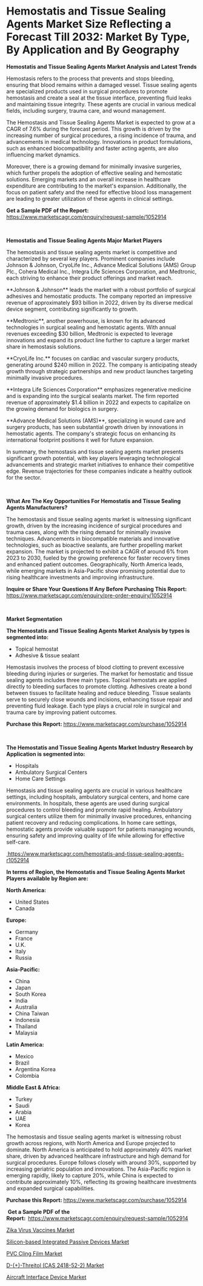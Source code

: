 <p><h1>Hemostatis and Tissue Sealing Agents Market Size Reflecting a Forecast Till 2032: Market By Type, By Application and By Geography</h1></p><p><strong>Hemostatis and Tissue Sealing Agents Market Analysis and Latest Trends</strong></p>
<p><p>Hemostasis refers to the process that prevents and stops bleeding, ensuring that blood remains within a damaged vessel. Tissue sealing agents are specialized products used in surgical procedures to promote hemostasis and create a seal at the tissue interface, preventing fluid leaks and maintaining tissue integrity. These agents are crucial in various medical fields, including surgery, trauma care, and wound management.</p><p>The Hemostasis and Tissue Sealing Agents Market is expected to grow at a CAGR of 7.6% during the forecast period. This growth is driven by the increasing number of surgical procedures, a rising incidence of trauma, and advancements in medical technology. Innovations in product formulations, such as enhanced biocompatibility and faster acting agents, are also influencing market dynamics. </p><p>Moreover, there is a growing demand for minimally invasive surgeries, which further propels the adoption of effective sealing and hemostatic solutions. Emerging markets and an overall increase in healthcare expenditure are contributing to the market's expansion. Additionally, the focus on patient safety and the need for effective blood loss management are leading to greater utilization of these agents in clinical settings.</p></p>
<p><strong>Get a Sample PDF of the Report:&nbsp;</strong> <a href="https://www.marketscagr.com/enquiry/request-sample/1052914?utm_campaign=2136&utm_medium=2&utm_source=Github&utm_content=ia&utm_term=22032025&utm_id=hemostatis-and-tissue-sealing-agents">https://www.marketscagr.com/enquiry/request-sample/1052914</a></p>
<p>&nbsp;</p>
<p><strong>Hemostatis and Tissue Sealing Agents Major Market Players</strong></p>
<p><p>The hemostasis and tissue sealing agents market is competitive and characterized by several key players. Prominent companies include Johnson & Johnson, CryoLife Inc., Advance Medical Solutions (AMS) Group Plc., Cohera Medical Inc., Integra Life Sciences Corporation, and Medtronic, each striving to enhance their product offerings and market reach.</p><p>**Johnson & Johnson** leads the market with a robust portfolio of surgical adhesives and hemostatic products. The company reported an impressive revenue of approximately $93 billion in 2022, driven by its diverse medical device segment, contributing significantly to growth.</p><p>**Medtronic**, another powerhouse, is known for its advanced technologies in surgical sealing and hemostatic agents. With annual revenues exceeding $30 billion, Medtronic is expected to leverage innovations and expand its product line further to capture a larger market share in hemostasis solutions.</p><p>**CryoLife Inc.** focuses on cardiac and vascular surgery products, generating around $240 million in 2022. The company is anticipating steady growth through strategic partnerships and new product launches targeting minimally invasive procedures.</p><p>**Integra Life Sciences Corporation** emphasizes regenerative medicine and is expanding into the surgical sealants market. The firm reported revenue of approximately $1.4 billion in 2022 and expects to capitalize on the growing demand for biologics in surgery.</p><p>**Advance Medical Solutions (AMS)**, specializing in wound care and surgery products, has seen substantial growth driven by innovations in hemostatic agents. The company's strategic focus on enhancing its international footprint positions it well for future expansion.</p><p>In summary, the hemostasis and tissue sealing agents market presents significant growth potential, with key players leveraging technological advancements and strategic market initiatives to enhance their competitive edge. Revenue trajectories for these companies indicate a healthy outlook for the sector.</p></p>
<p>&nbsp;</p>
<p><strong>What Are The Key Opportunities For Hemostatis and Tissue Sealing Agents Manufacturers?</strong></p>
<p><p>The hemostasis and tissue sealing agents market is witnessing significant growth, driven by the increasing incidence of surgical procedures and trauma cases, along with the rising demand for minimally invasive techniques. Advancements in biocompatible materials and innovative technologies, such as bioactive sealants, are further propelling market expansion. The market is projected to exhibit a CAGR of around 6% from 2023 to 2030, fueled by the growing preference for faster recovery times and enhanced patient outcomes. Geographically, North America leads, while emerging markets in Asia-Pacific show promising potential due to rising healthcare investments and improving infrastructure.</p></p>
<p><strong>Inquire or Share Your Questions If Any Before Purchasing This Report:</strong> <a href="https://www.marketscagr.com/enquiry/pre-order-enquiry/1052914?utm_campaign=2136&utm_medium=2&utm_source=Github&utm_content=ia&utm_term=22032025&utm_id=hemostatis-and-tissue-sealing-agents">https://www.marketscagr.com/enquiry/pre-order-enquiry/1052914</a></p>
<p>&nbsp;</p>
<p><strong>Market Segmentation</strong></p>
<p><strong>The Hemostatis and Tissue Sealing Agents Market Analysis by types is segmented into:</strong></p>
<p><ul><li>Topical hemostat</li><li>Adhesive & tissue sealant</li></ul></p>
<p><p>Hemostasis involves the process of blood clotting to prevent excessive bleeding during injuries or surgeries. The market for hemostatic and tissue sealing agents includes three main types. Topical hemostats are applied directly to bleeding surfaces to promote clotting. Adhesives create a bond between tissues to facilitate healing and reduce bleeding. Tissue sealants serve to securely close wounds and incisions, enhancing tissue repair and preventing fluid leakage. Each type plays a crucial role in surgical and trauma care by improving patient outcomes.</p></p>
<p><strong>Purchase this Report:&nbsp;</strong><a href="https://www.marketscagr.com/purchase/1052914?utm_campaign=2136&utm_medium=2&utm_source=Github&utm_content=ia&utm_term=22032025&utm_id=hemostatis-and-tissue-sealing-agents">https://www.marketscagr.com/purchase/1052914</a></p>
<p>&nbsp;</p>
<p><strong>The Hemostatis and Tissue Sealing Agents Market Industry Research by Application is segmented into:</strong></p>
<p><ul><li>Hospitals</li><li>Ambulatory Surgical Centers</li><li>Home Care Settings</li></ul></p>
<p><p>Hemostasis and tissue sealing agents are crucial in various healthcare settings, including hospitals, ambulatory surgical centers, and home care environments. In hospitals, these agents are used during surgical procedures to control bleeding and promote rapid healing. Ambulatory surgical centers utilize them for minimally invasive procedures, enhancing patient recovery and reducing complications. In home care settings, hemostatic agents provide valuable support for patients managing wounds, ensuring safety and improving quality of life while allowing for effective self-care.</p></p>
<p><a href="https://www.marketscagr.com/hemostatis-and-tissue-sealing-agents-r1052914?utm_campaign=2136&utm_medium=2&utm_source=Github&utm_content=ia&utm_term=22032025&utm_id=hemostatis-and-tissue-sealing-agents">&nbsp;https://www.marketscagr.com/hemostatis-and-tissue-sealing-agents-r1052914</a></p>
<p><strong>In terms of Region, the Hemostatis and Tissue Sealing Agents Market Players available by Region are:</strong></p>
<p>
    <p> <strong> North America: </strong>
        <ul>
            <li>United States</li>
            <li>Canada</li>
        </ul>
        </p> 
    <p> <strong> Europe: </strong>
        <ul>
            <li>Germany</li>
            <li>France</li>
            <li>U.K.</li>
            <li>Italy</li>
            <li>Russia</li>
        </ul>
        </p> 
    <p> <strong> Asia-Pacific: </strong>
        <ul>
            <li>China</li>
            <li>Japan</li>
            <li>South Korea</li>
            <li>India</li>
            <li>Australia</li>
            <li>China Taiwan</li>
            <li>Indonesia</li>
            <li>Thailand</li>
            <li>Malaysia</li>
        </ul>
        </p> 
    <p> <strong> Latin America: </strong>
        <ul>
            <li>Mexico</li>
            <li>Brazil</li>
            <li>Argentina Korea</li>
            <li>Colombia</li>
        </ul>
        </p> 
    <p> <strong> Middle East & Africa: </strong>
        <ul>
            <li>Turkey</li>
            <li>Saudi</li>
            <li>Arabia</li>
            <li>UAE</li>
            <li>Korea</li>
        </ul>
    </p>
    </p>
<p><p>The hemostasis and tissue sealing agents market is witnessing robust growth across regions, with North America and Europe projected to dominate. North America is anticipated to hold approximately 40% market share, driven by advanced healthcare infrastructure and high demand for surgical procedures. Europe follows closely with around 30%, supported by increasing geriatric population and innovations. The Asia-Pacific region is emerging rapidly, likely to capture 20%, while China is expected to contribute approximately 10%, reflecting its growing healthcare investments and expanded surgical capabilities.</p></p>
<p><strong>Purchase this Report: </strong><a href="https://www.marketscagr.com/purchase/1052914?utm_campaign=2136&utm_medium=2&utm_source=Github&utm_content=ia&utm_term=22032025&utm_id=hemostatis-and-tissue-sealing-agents">https://www.marketscagr.com/purchase/1052914</a></p>
<p>&nbsp;<strong>Get a Sample PDF of the Report:&nbsp;&nbsp;</strong><a href="https://www.marketscagr.com/enquiry/request-sample/1052914?utm_campaign=2136&utm_medium=2&utm_source=Github&utm_content=ia&utm_term=22032025&utm_id=hemostatis-and-tissue-sealing-agents">https://www.marketscagr.com/enquiry/request-sample/1052914</a></p>
<p><strong></strong></p>
<p><p><a href="https://github.com/dringals/Market-Research-Report-List-6/blob/main/zika-virus-vaccines-market.md?utm_campaign=2136&utm_medium=2&utm_source=Github&utm_content=ia&utm_term=22032025&utm_id=hemostatis-and-tissue-sealing-agents">Zika Virus Vaccines Market</a></p><p><a href="https://github.com/krookplier6h/Market-Research-Report-List-1/blob/main/silicon-based-integrated-passive-devices-market.md?utm_campaign=2136&utm_medium=2&utm_source=Github&utm_content=ia&utm_term=22032025&utm_id=hemostatis-and-tissue-sealing-agents">Silicon-based Integrated Passive Devices Market</a></p><p><a href="https://github.com/tona7vba/Market-Research-Report-List-1/blob/main/pvc-cling-film-market.md?utm_campaign=2136&utm_medium=2&utm_source=Github&utm_content=ia&utm_term=22032025&utm_id=hemostatis-and-tissue-sealing-agents">PVC Cling Film Market</a></p><p><a href="https://github.com/neilycalanww/Market-Research-Report-List-1/blob/main/d-threitol-cas-2418-52-2-market.md?utm_campaign=2136&utm_medium=2&utm_source=Github&utm_content=ia&utm_term=22032025&utm_id=hemostatis-and-tissue-sealing-agents">D-(+)-Threitol (CAS 2418-52-2) Market</a></p><p><a href="https://github.com/anejaryaan8m/Market-Research-Report-List-1/blob/main/aircraft-interface-device-market.md?utm_campaign=2136&utm_medium=2&utm_source=Github&utm_content=ia&utm_term=22032025&utm_id=hemostatis-and-tissue-sealing-agents">Aircraft Interface Device Market</a></p></p>